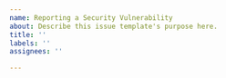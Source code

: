 ```yaml
---
name: Reporting a Security Vulnerability
about: Describe this issue template's purpose here.
title: ''
labels: ''
assignees: ''

---
```



